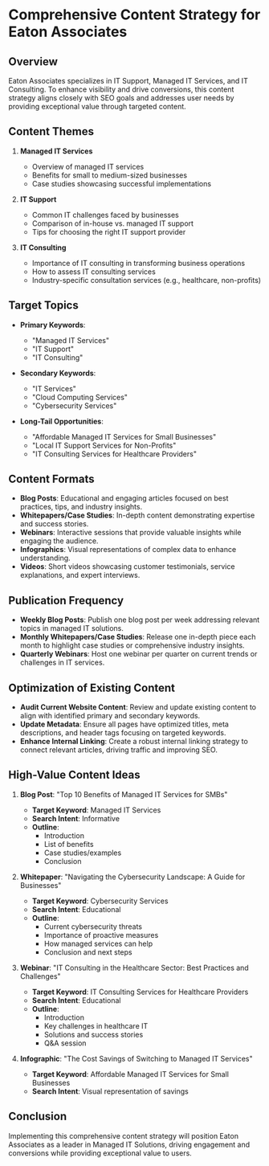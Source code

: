 # Comprehensive Content Strategy for Eaton Associates

## Overview  
Eaton Associates specializes in IT Support, Managed IT Services, and IT Consulting. To enhance visibility and drive conversions, this content strategy aligns closely with SEO goals and addresses user needs by providing exceptional value through targeted content.  

## Content Themes  
1. **Managed IT Services**  
   - Overview of managed IT services  
   - Benefits for small to medium-sized businesses  
   - Case studies showcasing successful implementations  

2. **IT Support**  
   - Common IT challenges faced by businesses  
   - Comparison of in-house vs. managed IT support  
   - Tips for choosing the right IT support provider  

3. **IT Consulting**  
   - Importance of IT consulting in transforming business operations  
   - How to assess IT consulting services  
   - Industry-specific consultation services (e.g., healthcare, non-profits)  

## Target Topics  
- **Primary Keywords**:  
   - "Managed IT Services"  
   - "IT Support"  
   - "IT Consulting"  

- **Secondary Keywords**:  
   - "IT Services"  
   - "Cloud Computing Services"  
   - "Cybersecurity Services"  

- **Long-Tail Opportunities**:  
   - "Affordable Managed IT Services for Small Businesses"  
   - "Local IT Support Services for Non-Profits"  
   - "IT Consulting Services for Healthcare Providers"  

## Content Formats  
- **Blog Posts**: Educational and engaging articles focused on best practices, tips, and industry insights.  
- **Whitepapers/Case Studies**: In-depth content demonstrating expertise and success stories.  
- **Webinars**: Interactive sessions that provide valuable insights while engaging the audience.  
- **Infographics**: Visual representations of complex data to enhance understanding.  
- **Videos**: Short videos showcasing customer testimonials, service explanations, and expert interviews.  

## Publication Frequency  
- **Weekly Blog Posts**: Publish one blog post per week addressing relevant topics in managed IT solutions.  
- **Monthly Whitepapers/Case Studies**: Release one in-depth piece each month to highlight case studies or comprehensive industry insights.  
- **Quarterly Webinars**: Host one webinar per quarter on current trends or challenges in IT services.  

## Optimization of Existing Content  
- **Audit Current Website Content**: Review and update existing content to align with identified primary and secondary keywords.  
- **Update Metadata**: Ensure all pages have optimized titles, meta descriptions, and header tags focusing on targeted keywords.  
- **Enhance Internal Linking**: Create a robust internal linking strategy to connect relevant articles, driving traffic and improving SEO.  

## High-Value Content Ideas  
1. **Blog Post**: "Top 10 Benefits of Managed IT Services for SMBs"
   - **Target Keyword**: Managed IT Services  
   - **Search Intent**: Informative  
   - **Outline**:  
     - Introduction  
     - List of benefits  
     - Case studies/examples  
     - Conclusion  

2. **Whitepaper**: "Navigating the Cybersecurity Landscape: A Guide for Businesses"  
   - **Target Keyword**: Cybersecurity Services  
   - **Search Intent**: Educational  
   - **Outline**:  
     - Current cybersecurity threats  
     - Importance of proactive measures  
     - How managed services can help  
     - Conclusion and next steps  

3. **Webinar**: "IT Consulting in the Healthcare Sector: Best Practices and Challenges"  
   - **Target Keyword**: IT Consulting Services for Healthcare Providers  
   - **Search Intent**: Educational  
   - **Outline**:  
     - Introduction  
     - Key challenges in healthcare IT  
     - Solutions and success stories  
     - Q&A session  

4. **Infographic**: "The Cost Savings of Switching to Managed IT Services"  
   - **Target Keyword**: Affordable Managed IT Services for Small Businesses  
   - **Search Intent**: Visual representation of savings  

## Conclusion  
Implementing this comprehensive content strategy will position Eaton Associates as a leader in Managed IT Solutions, driving engagement and conversions while providing exceptional value to users.